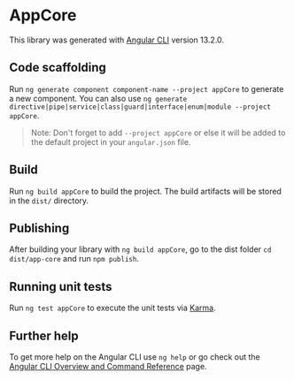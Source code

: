 # AppCore

This library was generated with [Angular CLI](https://github.com/angular/angular-cli) version 13.2.0.

## Code scaffolding

Run `ng generate component component-name --project appCore` to generate a new component. You can also use `ng generate directive|pipe|service|class|guard|interface|enum|module --project appCore`.
> Note: Don't forget to add `--project appCore` or else it will be added to the default project in your `angular.json` file. 

## Build

Run `ng build appCore` to build the project. The build artifacts will be stored in the `dist/` directory.

## Publishing

After building your library with `ng build appCore`, go to the dist folder `cd dist/app-core` and run `npm publish`.

## Running unit tests

Run `ng test appCore` to execute the unit tests via [Karma](https://karma-runner.github.io).

## Further help

To get more help on the Angular CLI use `ng help` or go check out the [Angular CLI Overview and Command Reference](https://angular.io/cli) page.
